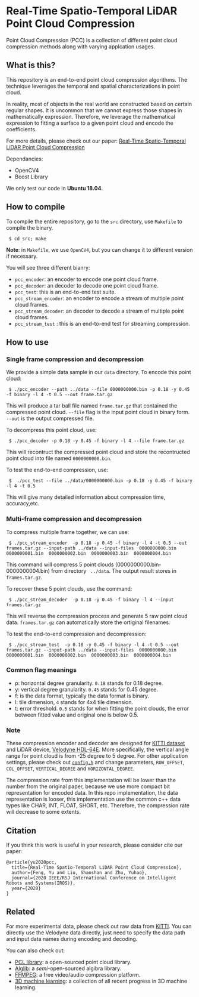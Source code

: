 # Real-Time Spatio-Temporal LiDAR Point Cloud Compression

Point Cloud Compression (PCC) is a collection of different point cloud compression methods along with varying applcation usages.

## What is this?

This repository is an end-to-end point cloud compression algorithms. The technique leverages the temporal and spatial characterizations in point cloud.

In reality, most of objects in the real world are constructed based on certain regular shapes. It is uncommon that we cannot express those shapes in mathematically expression. Therefore, we leverage the mathematical expression to fitting a surface to a given point cloud and encode the coefficients.

For more details, please check out our paper: [Real-Time Spatio-Temporal LiDAR Point Cloud Compression](https://www.cs.rochester.edu/horizon/pubs/iros20.pdf)

Dependancies:
* OpenCV4
* Boost Library

We only test our code in **Ubuntu 18.04**.

## How to compile

To compile the entire repository, go to the `src` directory, use `Makefile` to compile the binary.
```
 $ cd src; make
```

**Note**: in `Makefile`, we use `OpenCV4`, but you can change it to different version if necessary.

You will see three different bianry:
* `pcc_encoder`: an encoder to encode one point cloud frame.
* `pcc_decoder`: an decoder to decode one point cloud frame.
* `pcc_test`: this is an end-to-end test suite.
* `pcc_stream_encoder`: an encoder to encode a stream of multiple point cloud frames.
* `pcc_stream_decoder`: an decoder to decode a stream of multiple point cloud frames.
* `pcc_stream_test` : this is an end-to-end test for streaming compression.


## How to use

### Single frame compression and decompression

We provide a simple data sample in our `data` directory. To encode this point cloud:
```
 $ ./pcc_encoder --path ../data --file 0000000000.bin -p 0.18 -y 0.45 -f binary -l 4 -t 0.5 --out frame.tar.gz
```
This will produce a tar ball file named `frame.tar.gz` that contained the compressed point cloud. `--file` flag is the input point cloud in binary form. `--out` is the output compressed file.

To decompress this point cloud, use:
```
 $ ./pcc_decoder -p 0.18 -y 0.45 -f binary -l 4 --file frame.tar.gz
```
This will recontruct the compressed point cloud and store the recontructed point cloud into file named `0000000000.bin`.

To test the end-to-end compression, use:
```
 $  ./pcc_test --file ../data/0000000000.bin -p 0.18 -y 0.45 -f binary -l 4 -t 0.5 
```
This will give many detailed information about compression time, accuracy,etc.

### Multi-frame compression and decompression

To compress multiple frame together, we can use:
```
 $ ./pcc_stream_encoder  -p 0.18 -y 0.45 -f binary -l 4 -t 0.5 --out frames.tar.gz --input-path ../data --input-files  0000000000.bin  0000000001.bin  0000000002.bin  0000000003.bin  0000000004.bin
```
This command will compress 5 point clouds (0000000000.bin-0000000004.bin) from directory ` ../data`. The output result stores in `frames.tar.gz`.

To recover these 5 point clouds, use the command:
```
 $ ./pcc_stream_decoder  -p 0.18 -y 0.45 -f binary -l 4 --input frames.tar.gz
```
This will reverse the compression process and generate 5 raw point cloud data. `frames.tar.gz` can automatically store the ortiginal filenames.

To test the end-to-end compression and decompression:
```
 $ ./pcc_stream_test  -p 0.18 -y 0.45 -f binary -l 4 -t 0.5 --out frames.tar.gz --input-path ../data --input-files  0000000000.bin  0000000001.bin  0000000002.bin  0000000003.bin  0000000004.bin
```

### Common flag meanings

- p: horizontal degree granularity. `0.18` stands for 0.18 degree.
- y: vertical degree granularity. `0.45` stands for 0.45 degree.
- f: is the data format, typically the data format is binary.
- l: tile dimension, `4` stands for 4x4 tile dimension.
- t: error threshold. `0.5` stands for when fitting the point clouds, the error between fitted value and original one is below 0.5.

### Note

These compression encoder and decoder are designed for [KITTI dataset](http://www.cvlibs.net/datasets/kitti/) and LiDAR device, [Velodyne HDL-64E](https://velodynelidar.com/products/hdl-64e/). More specifically, the vertical angle range for point cloud is from -25 degree to 5 degree. For other application settings, please check out [`config.h`](https://github.com/horizon-research/Real-Time-Spatio-Temporal-LiDAR-Point-Cloud-Compression/blob/master/src/config.h) and change parameters, `ROW_OFFSET`, `COL_OFFSET`, `VERTICAL_DEGREE` and `HORIZONTAL_DEGREE`.

The compression rate from this implementation will be lower than the number from the original paper, because we use more compact bit representation for encoded data. In this repo implementation, the data representation is looser, this implementation use the common c++ data types like CHAR, INT, FLOAT, SHORT, etc. Therefore, the compression rate will decrease to some extents.

## Citation

If you think this work is useful in your research, please consider cite our paper:
```
@article{yu2020pcc,
  title={Real-Time Spatio-Temporal LiDAR Point Cloud Compression},
  author={Feng, Yu and Liu, Shaoshan and Zhu, Yuhao},
  journal={2020 IEEE/RSJ International Conference on Intelligent Robots and Systems(IROS)},
  year={2020}
}
```

## Related

For more experimental data, please check out raw data from [KITTI](http://www.cvlibs.net/datasets/kitti/). You can directly use the Velodyne data directly, just need to specify the data path and input data names during encoding and decoding.

You can also check out:
  - [PCL library](http://docs.pointclouds.org/trunk/index.html): a open-sourced point cloud library.
  - [Alglib](https://www.alglib.net/): a *semi*-open-sourced algibra library.
  - [FFMPEG](https://www.ffmpeg.org/): a free video/audio compression platform.
  - [3D machine learning](https://github.com/timzhang642/3D-Machine-Learning): a collection of all recent progress in 3D machine learning.







